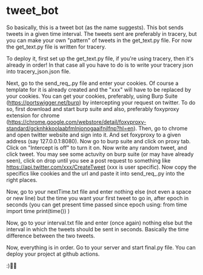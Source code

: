 # tweet_bot

So basically, this is a tweet bot (as the name suggests). This bot sends tweets in a given time interval. The tweets sent are preferably in tracery, but you can make your own "pattern" of tweets in the get_text.py file. For now the get_text.py file is written for tracery.

To deploy it, first set up the get_text.py file, if you're using tracery, then it's already in order! In that case all you have to do is to write your tracery json into tracery_json.json file.

Next, go to the send_req_.py file and enter your cookies. Of course a template for it is already created and the "xxx" will have to be replaced by your cookies. You can get your cookies, preferably, using Burp Suite (https://portswigger.net/burp) by intercepting your request on twitter.
To do so, first download and start burp suite and also, preferably foxyproxy extension for chrome (https://chrome.google.com/webstore/detail/foxyproxy-standard/gcknhkkoolaabfmlnjonogaaifnjlfnp?hl=en).
Then, go to chrome and open twitter website and sign into it. And set foxyproxy to a given address (say 127.0.0.1:8080).
Now go to burp suite and click on proxy tab. Click on "Intercept is off" to turn it on.
Now write any random tweet, and click tweet. You may see some actuvity on burp suite (or may have already seen), click on drop until you see a post request to something like https://api.twitter.com/xxx/CreateTweet (xxx is user specific). Now copy the specifics like cookies and the url and paste it into send_req_.py into the right places.

Now, go to your nextTime.txt file and enter nothing else (not even a space or new line) but the time you want your first tweet to go in, after epoch in seconds (you can get present time passed since epoch using:
from time import time
print(time())
)

Now, go to your interval.txt file and enter (once again) nothing else but the interval in which the tweets should be sent in seconds. Basically the time difference between the two tweets.

Now, everything is in order. Go to your server and start final.py file.
You can deploy your project at github actions.

:)💜💜
